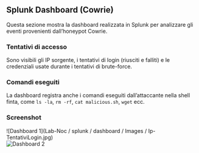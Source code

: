 ## Splunk Dashboard (Cowrie)  
  
Questa sezione mostra la dashboard realizzata in Splunk per analizzare gli eventi provenienti dall’honeypot Cowrie.  
  
### Tentativi di accesso  
Sono visibili gli IP sorgente, i tentativi di login (riusciti e falliti) e le credenziali usate durante i tentativi di brute-force.  
  
### Comandi eseguiti  
La dashboard registra anche i comandi eseguiti dall’attaccante nella shell finta, come `ls -la`, `rm -rf`, `cat malicious.sh`, `wget` ecc.  

### Screenshot  
![Dashboard 1](Lab-Noc / splunk / dashboard / Images / Ip-TentativiLogin.jpg)  
![Dashboard 2](Lab-Noc/splunk/dashboard/Images/Log-Comandi.jpg)
